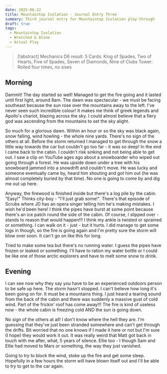 ```yaml
---
date: 2025-06-22
title: Mountaintop Isolation - Journal Entry Three
summary: Third journal entry for Mountaintop Isolation play-through
draft: true
tags:
  - Mountaintop Isolation
  - Wretched & Alone
  - Actual Play
---
```

> [!abstract] Mechanics
> D6 result: 5
> Cards: King of Spades, Two of Hearts, Five of Spades, Seven of Diamonds, Nine of Clubs
> Tower: Rolled four times, no sixes

## Morning

Dammit! The day started so well! Managed to get the fire going and it lasted until first light, around 8am. The dawn was spectacular - we must be facing southeast because the sun rose over the mountains away to the left. I've never seen such incredible colour! It makes me think of greek legends and Apollo's chariot, blazing across the sky. I could almost believe that a fiery god was ascending from the mountains to set the sky alight. 

So much for a glorious dawn. Within an hour or so the sky was black again, snow falling, wind howling - the whole nine yards. There's no sign of the others at all. Before the storm returned I managed to get through the snow a little way towards the car but couldn't go too far - it was so deep! In the end I came back to the cabin. I couldn't risk sinking and not being able to get out. I saw a clip on YouTube ages ago about a snowboarder who wiped out going through a forest. He was upside down under a tree with his snowboard jammed into a snowdrift and couldn't move. He was lucky and someone eventually came by, heard him shouting and got him out (he was almost completely buried by that time).  No one is going to come by and dig me out up here.

Anyway, the firewood is finished inside but there's a log pile by the cabin. "Easy!" Thinks city-boy - "I'll just grab some!". There's that episode of Scrubs where JD has an opera singer telling him he's making mistakes. I wish he'd been here! I think the pipes have burst at some point because there's an ice patch round the side of the cabin. Of course, I slipped over - stands to reason that would happen!!! I think my ankle is twisted or sprained or something. I can walk on it - just - but it hurts. I did manage to get some logs in though, so the fire is going again and I'm pretty sure the storm will blow over soon. It can't go on like this for long.

Tried to make some tea but there's no running water. I guess the pipes have frozen or leaked or something. I'll have to ration my water bottle or I could be like one of those arctic explorers and have to melt some snow to drink.

## Evening

I can see now why they say you have to be an experienced outdoors person to be safe up here.  The storm hasn't stopped. I can't believe how long it's been going on for. It must be a mountains thing. I just heard a tearing sound from the back of the cabin and there was suddenly a massive gust of cold wind. Part of the frickin' roof has come away!!! The fire is kind of useless now - the whole cabin is freezing cold AND the sun is going down.

No sign of the others at all! I don't know where the hell they are. I'm guessing that they've just been stranded somewhere and can't get through the drifts. Bit worried that no one knows if I made it here or not but I'm sure (I hope) they would work it out. It was really weird that Matt got back in touch with me after, what, 5 years of silence. Ellie too - I though Sam and Ellie had moved to Mars or something, the way they just vanished.

Going to try to block the wind, stoke up the fire and get some sleep. Hopefully in a few hours the storm will have blown itself out and I'll be able to try to get to the car again.